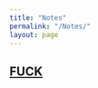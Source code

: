 ```yaml
---
title: "Notes"
permalink: "/Notes/"
layout: page
---
```


## [FUCK][aaa]

[aaa]:/Geometry_II_Final_Project.pdf
